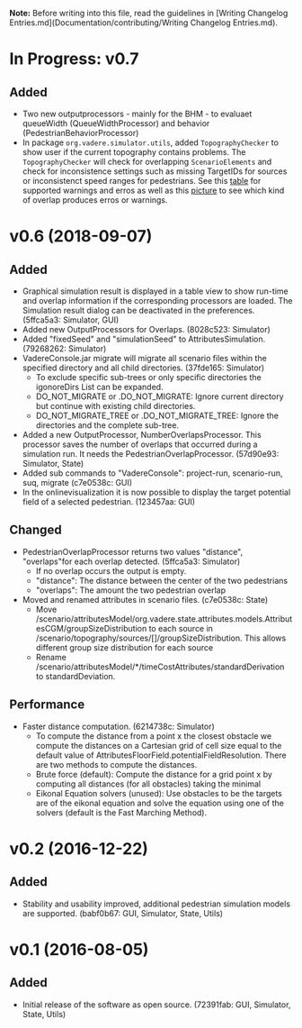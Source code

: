 **Note:** Before writing into this file, read the guidelines in [Writing Changelog Entries.md](Documentation/contributing/Writing Changelog Entries.md).

# In Progress: v0.7 

## Added
- Two new outputprocessors - mainly for the BHM - to evaluaet queueWidth (QueueWidthProcessor) and behavior (PedestrianBehaviorProcessor)
- In package `org.vadere.simulator.utils`, added `TopographyChecker` to show user if the current topography contains problems. The 
  `TopographyChecker` will check for overlapping `ScenarioElements` and check for inconsistence settings such as missing 
  TargetIDs for sources or inconsistenct speed ranges for pedestrians. See this [table](Documentation/changelLogImages/TopographyCheckerMessages.md) for supported warnings and erros
  as well as this [picture](Documentation/changelLogImages/TopographyChecker.png) to see which kind of overlap produces erros or warnings.

# v0.6 (2018-09-07)

## Added

- Graphical simulation result is displayed in a table view to show run-time and overlap information if the corresponding processors are loaded. The Simulation result dialog can be deactivated in the preferences. (5ffca5a3: Simulator, GUI)
- Added new OutputProcessors for Overlaps. (8028c523: Simulator)
- Added "fixedSeed" and "simulationSeed" to AttributesSimulation. (79268262: Simulator)
- VadereConsole.jar migrate will migrate all scenario files within the specified directory and all child directories. (37fde165: Simulator)
  * To exclude specific sub-trees or only specific directories the igonoreDirs List can be expanded.
  * DO_NOT_MIGRATE or .DO_NOT_MIGRATE: Ignore current directory but continue with existing child directories.
  * DO_NOT_MIGRATE_TREE or .DO_NOT_MIGRATE_TREE: Ignore the directories and the complete sub-tree. 
- Added a new OutputProcessor, NumberOverlapsProcessor. This processor saves the number of overlaps that occurred during a simulation run. It needs the PedestrianOverlapProcessor. (57d90e93: Simulator, State)
- Added sub commands to "VadereConsole": project-run, scenario-run, suq, migrate (c7e0538c: GUI)
- In the onlinevisualization it is now possible to display the target potential field of a selected pedestrian. (123457aa: GUI)

## Changed

- PedestrianOverlapProcessor returns two values "distance", "overlaps"for each overlap detected. (5ffca5a3: Simulator)
  * If no overlap occurs the output is empty.
  * "distance": The distance between the center of the two pedestrians
  * "overlaps": The amount the two pedestrian overlap
- Moved and renamed attributes in scenario files. (c7e0538c: State)
  * Move /scenario/attributesModel/org.vadere.state.attributes.models.AttributesCGM/groupSizeDistribution to each source in /scenario/topography/sources/[]/groupSizeDistribution. This allows different group size distribution for each source
  * Rename /scenario/attributesModel/*/timeCostAttributes/standardDerivation to standardDeviation.

## Performance

- Faster distance computation. (6214738c: Simulator)
  * To compute the distance from a point x the closest obstacle we compute the distances on a Cartesian grid of cell size equal to the default value of AttributesFloorField.potentialFieldResolution. There are two methods to compute the distances.
  * Brute force (default): Compute the distance for a grid point x by computing all distances (for all obstacles) taking the minimal
  * Eikonal Equation solvers (unused): Use obstacles to be the targets are of the eikonal equation and solve the equation using one of the solvers (default is the Fast Marching Method).

# v0.2 (2016-12-22)

## Added

- Stability and usability improved, additional pedestrian simulation models are supported. (babf0b67: GUI, Simulator, State, Utils)

# v0.1 (2016-08-05)

## Added

- Initial release of the software as open source. (72391fab: GUI, Simulator, State, Utils)
